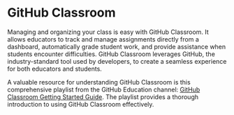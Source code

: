 # GitHub Classroom

Managing and organizing your class is easy with GitHub Classroom. It allows educators to track and manage assignments directly from a dashboard, automatically grade student work, and provide assistance when students encounter difficulties. GitHub Classroom leverages GitHub, the industry-standard tool used by developers, to create a seamless experience for both educators and students.

A valuable resource for understanding GitHub Classroom is this comprehensive playlist from the GitHub Education channel: [GitHub Classroom Getting Started Guide](https://www.youtube.com/watch?v=xVVeqIDgCvM&list=PLIRjfNq867bewk3ZGV6Z7a16YDNRCpK3u). The playlist provides a thorough introduction to using GitHub Classroom effectively.
